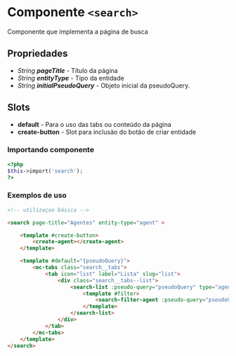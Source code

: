 # Componente `<search>`
Componente que implementa a página de busca

## Propriedades
- *String **pageTitle*** - Título da página
- *String **entityType*** - Tipo da entidade
- *String **initialPseudoQuery*** - Objeto inicial da pseudoQuery. 

## Slots
- **default** - Para o uso das tabs ou conteúdo da página
- **create-button** - Slot para inclusão do botão de criar entidade 

### Importando componente
```PHP
<?php 
$this->import('search');
?>
```
### Exemplos de uso
```HTML
<!-- utilizaçao básica -->

<search page-title="Agentes" entity-type="agent" >    

    <template #create-button>
        <create-agent></create-agent>
    </template>

    <template #default="{pseudoQuery}">
        <mc-tabs class="search__tabs">
            <tab icon="list" label="Lista" slug="list">
                <div class="search__tabs--list">
                    <search-list :pseudo-query="pseudoQuery" type="agent">
                        <template #filter>
                            <search-filter-agent :pseudo-query="pseudoQuery"></search-filter-agent>
                        </template>
                    </search-list>
                </div>
            </tab>
        </mc-tabs>
    </template>
</search>
```